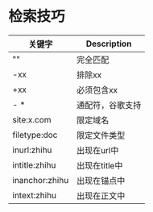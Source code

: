# 检索技巧

| 关键字         | Description     |
|----------------|-----------------|
| ""             | 完全匹配        |
|  -xx            | 排除xx          |
|  +xx            | 必须包含xx      |
| - *            | 通配符，谷歌支持 |
| site:x.com     | 限定域名        |
| filetype:doc   | 限定文件类型    |
| inurl:zhihu    | 出现在url中     |
| intitle:zhihu  | 出现在title中   |
| inanchor:zhihu | 出现在锚点中    |
| intext:zhihu   | 出现在正文中    |
